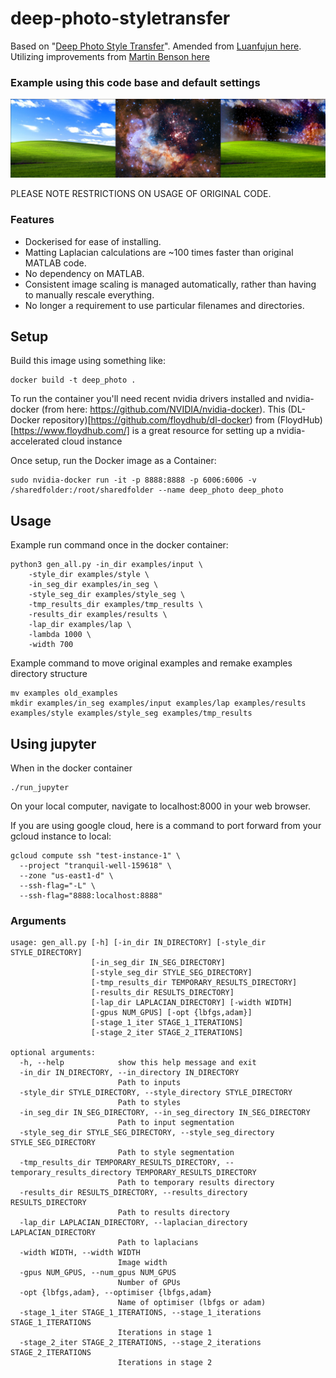 # deep-photo-styletransfer
Based on "[Deep Photo Style Transfer](https://arxiv.org/abs/1703.07511)".
Amended from [Luanfujun here](https://github.com/luanfujun/deep-photo-styletransfer).
Utilizing improvements from [Martin Benson here](https://github.com/martinbenson/deep-photo-styletransfer)

### Example using this code base and default settings
![example-style-transfer-montage](images/Montage_WindowsXP_Space.jpg)

PLEASE NOTE RESTRICTIONS ON USAGE OF ORIGINAL CODE.
### Features
* Dockerised for ease of installing.
* Matting Laplacian calculations are ~100 times faster than original MATLAB code.
* No dependency on MATLAB.
* Consistent image scaling is managed automatically, rather than having to manually rescale everything.
* No longer a requirement to use particular filenames and directories.

## Setup

Build this image using something like:
```
docker build -t deep_photo .
```
To run the container you'll need recent nvidia drivers installed and nvidia-docker (from here: https://github.com/NVIDIA/nvidia-docker). This (DL-Docker repository)[https://github.com/floydhub/dl-docker) from (FloydHub)[https://www.floydhub.com/] is a great resource for setting up a nvidia-accelerated cloud instance

Once setup, run the Docker image as a Container:
```
sudo nvidia-docker run -it -p 8888:8888 -p 6006:6006 -v /sharedfolder:/root/sharedfolder --name deep_photo deep_photo
```

## Usage
Example run command once in the docker container:
```
python3 gen_all.py -in_dir examples/input \
	-style_dir examples/style \
	-in_seg_dir examples/in_seg \
	-style_seg_dir examples/style_seg \
	-tmp_results_dir examples/tmp_results \
	-results_dir examples/results \
	-lap_dir examples/lap \
	-lambda 1000 \
	-width 700
```

Example command to move original examples and remake examples directory structure
```
mv examples old_examples
mkdir examples/in_seg examples/input examples/lap examples/results examples/style examples/style_seg examples/tmp_results
```

## Using jupyter
When in the docker container 
```
./run_jupyter
```
On your local computer, navigate to localhost:8000 in your web browser.

If you are using google cloud, here is a command to port forward from your gcloud instance to local:
```
gcloud compute ssh "test-instance-1" \
  --project "tranquil-well-159618" \
  --zone "us-east1-d" \
  --ssh-flag="-L" \
  --ssh-flag="8888:localhost:8888"
```

### Arguments
```
usage: gen_all.py [-h] [-in_dir IN_DIRECTORY] [-style_dir STYLE_DIRECTORY]
                  [-in_seg_dir IN_SEG_DIRECTORY]
                  [-style_seg_dir STYLE_SEG_DIRECTORY]
                  [-tmp_results_dir TEMPORARY_RESULTS_DIRECTORY]
                  [-results_dir RESULTS_DIRECTORY]
                  [-lap_dir LAPLACIAN_DIRECTORY] [-width WIDTH]
                  [-gpus NUM_GPUS] [-opt {lbfgs,adam}]
                  [-stage_1_iter STAGE_1_ITERATIONS]
                  [-stage_2_iter STAGE_2_ITERATIONS]

optional arguments:
  -h, --help            show this help message and exit
  -in_dir IN_DIRECTORY, --in_directory IN_DIRECTORY
                        Path to inputs
  -style_dir STYLE_DIRECTORY, --style_directory STYLE_DIRECTORY
                        Path to styles
  -in_seg_dir IN_SEG_DIRECTORY, --in_seg_directory IN_SEG_DIRECTORY
                        Path to input segmentation
  -style_seg_dir STYLE_SEG_DIRECTORY, --style_seg_directory STYLE_SEG_DIRECTORY
                        Path to style segmentation
  -tmp_results_dir TEMPORARY_RESULTS_DIRECTORY, --temporary_results_directory TEMPORARY_RESULTS_DIRECTORY
                        Path to temporary results directory
  -results_dir RESULTS_DIRECTORY, --results_directory RESULTS_DIRECTORY
                        Path to results directory
  -lap_dir LAPLACIAN_DIRECTORY, --laplacian_directory LAPLACIAN_DIRECTORY
                        Path to laplacians
  -width WIDTH, --width WIDTH
                        Image width
  -gpus NUM_GPUS, --num_gpus NUM_GPUS
                        Number of GPUs
  -opt {lbfgs,adam}, --optimiser {lbfgs,adam}
                        Name of optimiser (lbfgs or adam)
  -stage_1_iter STAGE_1_ITERATIONS, --stage_1_iterations STAGE_1_ITERATIONS
                        Iterations in stage 1
  -stage_2_iter STAGE_2_ITERATIONS, --stage_2_iterations STAGE_2_ITERATIONS
                        Iterations in stage 2

```
